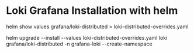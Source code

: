 # Loki Grafana Installation with helm

helm show values grafana/loki-distributed > loki-distributed-overrides.yaml

helm upgrade --install --values loki-distributed-overrides.yaml loki grafana/loki-distributed -n grafana-loki --create-namespace